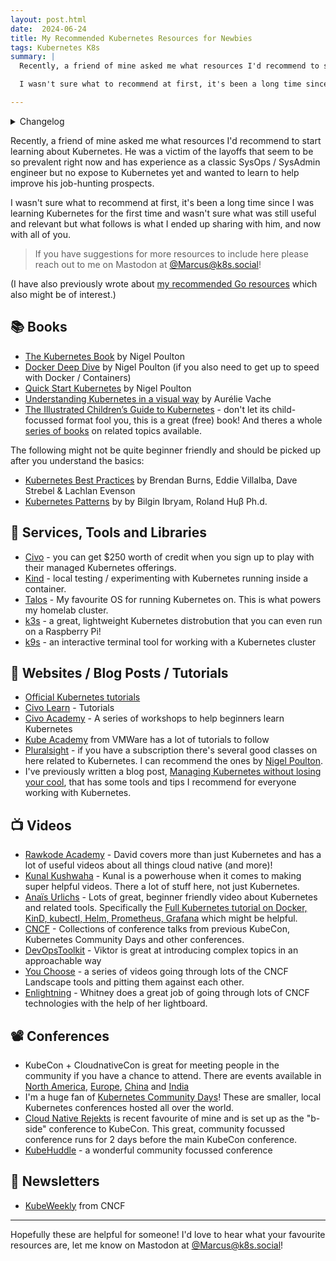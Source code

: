```yaml
---
layout: post.html
date:  2024-06-24
title: My Recommended Kubernetes Resources for Newbies
tags: Kubernetes K8s
summary: |
  Recently, a friend of mine asked me what resources I'd recommend to start learning about Kubernetes. He was a victim of the layoffs that seem to be so prevalent right now and has experience as a classic SysOps / SysAdmin engineer but no expose to Kubernetes yet and wanted to learn to help improve his job-hunting prospects.

  I wasn't sure what to recommend at first, it's been a long time since I was learning Kubernetes for the first time and wasn't sure what was still useful and relevant but what follows is what I ended up sharing with him, and now with all of you.

---
```


<details>
<summary>Changelog</summary>

2024-06-24: Added links to video channels DevOpsToolkit, You Choose and Enlightning. Added link to KubeHuddle conference.

</details>

Recently, a friend of mine asked me what resources I'd recommend to start learning about Kubernetes. He was a victim of the layoffs that seem to be so prevalent right now and has experience as a classic SysOps / SysAdmin engineer but no expose to Kubernetes yet and wanted to learn to help improve his job-hunting prospects.

I wasn't sure what to recommend at first, it's been a long time since I was learning Kubernetes for the first time and wasn't sure what was still useful and relevant but what follows is what I ended up sharing with him, and now with all of you.

> If you have suggestions for more resources to include here please reach out to me on Mastodon at [@Marcus@k8s.social](https://k8s.social/@Marcus)!

(I have also previously wrote about [my recommended Go resources](/2021-09-02-my-recommended-go-resources/) which also might be of interest.)

## 📚 Books

* [The Kubernetes Book](https://www.amazon.com/Kubernetes-Book-Version-November-2018-ebook/dp/B072TS9ZQZ) by Nigel Poulton
* [Docker Deep Dive](https://www.amazon.com/Docker-Deep-Dive-Nigel-Poulton-ebook/dp/B01LXWQUFF/) by Nigel Poulton (if you also need to get up to speed with Docker / Containers)
* [Quick Start Kubernetes](https://www.amazon.com/Quick-Start-Kubernetes-Nigel-Poulton-ebook/dp/B08T21NW4Z) by Nigel Poulton
* [Understanding Kubernetes in a visual way](https://www.amazon.com/Understanding-Kubernetes-visual-way-sketchnotes/dp/B0BB619188) by Aurélie Vache
* [The Illustrated Children’s Guide to Kubernetes](https://www.cncf.io/phippy/the-childrens-illustrated-guide-to-kubernetes/) - don't let its child-focussed format fool you, this is a great (free) book! And theres a whole [series of books](https://www.cncf.io/phippy/) on related topics available.

The following might not be quite beginner friendly and should be picked up after you understand the basics:

* [Kubernetes Best Practices](https://www.amazon.co.uk/Kubernetes-Best-Practices-Blueprints-Applications/dp/1098142160) by Brendan Burns, Eddie Villalba, Dave Strebel & Lachlan Evenson
* [Kubernetes Patterns](https://www.amazon.co.uk/Kubernetes-Patterns-Reusable-Designing-Applications/dp/1492050288/) by by Bilgin Ibryam, Roland Huβ Ph.d.

## 🧰 Services, Tools and Libraries

* [Civo](https://www.civo.com/) - you can get $250 worth of credit when you sign up to play with their managed Kubernetes offerings.
* [Kind](https://kind.sigs.k8s.io/) - local testing / experimenting with Kubernetes running inside a container.
* [Talos](https://www.talos.dev/) - My favourite OS for running Kubernetes on. This is what powers my homelab cluster.
* [k3s](https://k3s.io/) - a great, lightweight Kubernetes distrobution that you can even run on a Raspberry Pi!
* [k9s](https://github.com/derailed/k9s/) - an interactive terminal tool for working with a Kubernetes cluster

## 🔗 Websites / Blog Posts / Tutorials

* [Official Kubernetes tutorials](https://kubernetes.io/docs/tutorials/kubernetes-basics/)
* [Civo Learn](https://www.civo.com/learn) - Tutorials
* [Civo Academy](https://www.civo.com/academy) - A series of workshops to help beginners learn Kubernetes
* [Kube Academy](https://kube.academy/) from VMWare has a lot of tutorials to follow
* [Pluralsight](https://www.pluralsight.com) - if you have a subscription there's several good classes on here related to Kubernetes. I can recommend the ones by [Nigel Poulton](https://nigelpoulton.com/).
* I've previously written a blog post, [Managing Kubernetes without losing your cool](/2022-07-04-managing-kubernetes-without-losing-your-cool/), that has some tools and tips I recommend for everyone working with Kubernetes.

## 📺 Videos

* [Rawkode Academy](https://www.youtube.com/@RawkodeAcademy) - David covers more than just Kubernetes and has a lot of useful videos about all things cloud native (and more)!
* [Kunal Kushwaha](https://www.youtube.com/@KunalKushwaha) - Kunal is a powerhouse when it comes to making super helpful videos. There a lot of stuff here, not just Kubernetes.
* [Anaïs Urlichs](https://www.youtube.com/@AnaisUrlichs) - Lots of great, beginner friendly video about Kubernetes and related tools. Specifically the [Full Kubernetes tutorial on Docker, KinD, kubectl, Helm, Prometheus, Grafana](https://www.youtube.com/watch?v=SeQevrW176A) which might be helpful.
* [CNCF](https://www.youtube.com/@cncf/playlists) - Collections of conference talks from previous KubeCon, Kubernetes Community Days and other conferences.
* [DevOpsToolkit](https://www.youtube.com/@DevOpsToolkit) - Viktor is great at introducing complex topics in an approachable way
* [You Choose](https://www.youtube.com/playlist?list=PLyicRj904Z9-FzCPvGpVHgRQVYJpVmx3Z) - a series of videos going through lots of the CNCF Landscape tools and pitting them against each other.
* [Enlightning](https://tanzu.vmware.com/content/enlightning) - Whitney does a great job of going through lots of CNCF technologies with the help of her lightboard.

## 📽️ Conferences

* KubeCon + CloudnativeCon is great for meeting people in the community if you have a chance to attend. There are events available in [North America](https://events.linuxfoundation.org/kubecon-cloudnativecon-north-america/), [Europe](https://events.linuxfoundation.org/kubecon-cloudnativecon-europe-2025/), [China](https://events.linuxfoundation.org/kubecon-cloudnativecon-open-source-summit-ai-dev-china/) and [India](https://events.linuxfoundation.org/kubecon-cloudnativecon-india/)
* I'm a huge fan of [Kubernetes Community Days](https://www.cncf.io/kcds/)! These are smaller, local Kubernetes conferences hosted all over the world.
* [Cloud Native Rejekts](https://cloud-native.rejekts.io/) is recent favourite of mine and is set up as the "b-side" conference to KubeCon. This great, community focussed conference runs for 2 days before the main KubeCon conference.
* [KubeHuddle](https://kubehuddle.com/) - a wonderful community focussed conference

## 📰 Newsletters

* [KubeWeekly](https://www.cncf.io/kubeweekly/) from CNCF

---

Hopefully these are helpful for someone! I'd love to hear what your favourite resources are, let me know on Mastodon at [@Marcus@k8s.social](https://k8s.social/@Marcus)!
